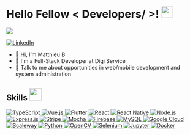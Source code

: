 <h1> Hello Fellow < Developers/ >! <img src = "https://raw.githubusercontent.com/MartinHeinz/MartinHeinz/master/wave.gif" width = 30px> </h1>
<p align='center'>
</p>

<p>
  <a href="https://github.com/DenverCoder1/readme-typing-svg"><img src="https://readme-typing-svg.herokuapp.com?&font=IBM+Plex+Sans&color=abcdef&size=20&lines=Welcome+to+my+GitHub+Profile!;I'm+a+Full-Stack+Developer;I'm+a+System+Administrator" /></a>
</p>

   <a href="https://www.linkedin.com/in/matthieubeaumont/" target="_blank">
    <img alt="LinkedIn" src="https://img.shields.io/badge/LinkedIn-0077B5?style=for-the-badge&logo=linkedin&logoColor=white">
  </a>   


- 👋 Hi, I’m Matthieu B
- 💼 I'm a Full-Stack Developer at Digi Service
- 💬 Talk to me about  opportunities in web/mobile development and system administration

<h2> Skills <img src = "https://media2.giphy.com/media/QssGEmpkyEOhBCb7e1/giphy.gif?cid=ecf05e47a0n3gi1bfqntqmob8g9aid1oyj2wr3ds3mg700bl&rid=giphy.gif" width = 32px> </h2>

<a href="https://www.typescriptlang.org/" target="_blank"> 
    <img alt="TypeScript" src="https://img.shields.io/badge/TypeScript-3178C6?style=for-the-badge&logo=typescript&logoColor=white">
</a>

<a href="https://vuejs.org/" target="_blank"> 
    <img alt="Vue.js" src="https://img.shields.io/badge/Vue.js-4FC08D?style=for-the-badge&logo=vue.js&logoColor=white">
</a>

<a href="https://flutter.dev/" target="_blank"> 
    <img alt="Flutter" src="https://img.shields.io/badge/Flutter-02569B?style=for-the-badge&logo=flutter&logoColor=white">
</a>

<a href="https://reactjs.org/" target="_blank"> 
    <img alt="React" src="https://img.shields.io/badge/React-20232A?style=for-the-badge&logo=react&logoColor=61DAFB">
</a>

<a href="https://reactnative.dev/" target="_blank"> 
    <img alt="React Native" src="https://img.shields.io/badge/React_Native-20232A?style=for-the-badge&logo=react&logoColor=61DAFB">
</a>

<a href="https://nodejs.org/" target="_blank"> 
    <img alt="Node.js" src="https://img.shields.io/badge/Node.js-339933?style=for-the-badge&logo=node.js&logoColor=white">
</a>

<!-- No dedicated link for Express.js, linking to Node.js documentation -->
<a href="https://expressjs.com/" target="_blank"> 
    <img alt="Express.js" src="https://img.shields.io/badge/Express.js-404D59?style=for-the-badge">
</a>

<a href="https://stripe.com/" target="_blank"> 
    <img alt="Stripe" src="https://img.shields.io/badge/Stripe-008CDD?style=for-the-badge&logo=stripe&logoColor=white">
</a>

<a href="https://mochajs.org/" target="_blank"> 
    <img alt="Mocha" src="https://img.shields.io/badge/Mocha-8D6748?style=for-the-badge&logo=mocha&logoColor=white">
</a>

<a href="https://firebase.google.com/" target="_blank"> 
    <img alt="Firebase" src="https://img.shields.io/badge/Firebase-FFCA28?style=for-the-badge&logo=firebase&logoColor=black">
</a>

<a href="https://www.mysql.com/" target="_blank"> 
    <img alt="MySQL" src="https://img.shields.io/badge/MySQL-4479A1?style=for-the-badge&logo=mysql&logoColor=white">
</a>

<a href="https://cloud.google.com/" target="_blank"> 
    <img alt="Google Cloud" src="https://img.shields.io/badge/Google_Cloud-4285F4?style=for-the-badge&logo=google-cloud&logoColor=white">
</a>

<a href="https://www.scaleway.com/" target="_blank"> 
    <img alt="Scaleway" src="https://img.shields.io/badge/Scaleway-4F0599?style=for-the-badge&logo=scaleway&logoColor=white">
</a>

<a href="https://www.python.org" target="_blank">
    <img alt="Python" src="https://img.shields.io/badge/Python-3776AB?style=for-the-badge&logo=python&logoColor=white">
</a>

<a href="https://opencv.org/" target="_blank">
    <img alt="OpenCV" src="https://img.shields.io/badge/OpenCV-27338e?style=for-the-badge&logo=OpenCV&logoColor=white">
</a>

<a href="https://www.selenium.dev/" target="_blank">
    <img alt="Selenium" src="https://img.shields.io/badge/Selenium-43B02A?style=for-the-badge&logo=Selenium&logoColor=white">
</a>

<a href="https://jupyter.org/" target="_blank">
    <img alt="Jupyter" src="https://img.shields.io/badge/Jupyter-F37626.svg?&style=for-the-badge&logo=Jupyter&logoColor=white">
</a>

<a href="https://www.docker.com/" target="_blank">
    <img alt="Docker" src="https://img.shields.io/badge/Docker-2CA5E0?style=for-the-badge&logo=docker&logoColor=white">
</a>
